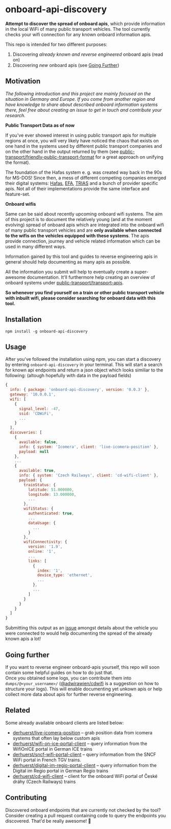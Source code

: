 # onboard-api-discovery
**Attempt to discover the spread of onboard apis**, which provide information in the local WiFi of many public transport vehicles.
The tool currently checks your wifi connection for any known onboard information apis.

This repo is intended for two different purposes:

1. Discovering _already known and reverse engineered_ onboard apis (read on)
2. Discovering _new_ onboard apis (see [Going Further](#going-further))

## Motivation

*The following introduction and this project are mainly focused on the situation in Germany and Europe. If you come from another region and have knowledge to share about described onboard information systems there, feel free about creating an issue to get in touch and contribute your research.*

**Public Transport Data as of now**

If you've ever showed interest in using public transport apis for multiple regions at once, you will very likely have noticed the chaos that exists on one hand in the systems used by different public transport companies and on the other hand in the output returned by them (see [public-transport/friendly-public-transport-format](https://github.com/public-transport/friendly-public-transport-format) for a great approach on unifying the format).

The foundation of the Hafas system e. g. was created way back in the 90s for MS-DOS! Since then, a mess of different competing companies emerged their digital systems: [Hafas](https://github.com/public-transport/hafas-client), [EFA](https://github.com/mfdz/efa2gtfs), [TRIAS](https://github.com/public-transport/ideas/issues/18) and a bunch of provider specific apis. Not all of their implementations provide the same interface and feature-set.

**Onboard wifis**

Same can be said about recently upcoming onboard wifi systems. The aim of this project is to document the relatively young (and at the moment evolving) spread of onboard apis which are integrated into the onboard wifi of many public transport vehicles and are **only available when connected to the wifis on the vehicles equipped with these systems**. The apis provide connection, journey and vehicle related information which can be used in many different ways.

Information gained by this tool and guides to reverse engineering apis in general should help documenting as many apis as possible.

All the information you submit will help to eventually create a super-awesome documentation. It'll furthermore help creating an overview of onboard systems under [public-transport/transport-apis](https://github.com/public-transport/transport-apis).

**So whenever you find yourself on a train or other public transport vehicle with inbuilt wifi, please consider searching for onboard data with this tool.**

## Installation

```shell
npm install -g onboard-api-discovery
```

## Usage

After you've followed the installation using npm, you can start a discovery by entering `onboard-api-discovery` in your terminal. This will start a search for known api endpoints and return a json object which looks similiar to the following: (altough hopefully with data in the payload fields)

```js
{
  info: { package: 'onboard-api-discovery', version: '0.0.3' },
  gateway: '10.0.0.1',
  wifi: [
    {
      signal_level: -47,
      ssid: 'CDWiFi',
      ...
    }
  ],
  discoveries: [
    {
      available: false,
      info: { system: 'Icomera', client: 'live-icomera-position' },
      payload: null
    },
    ...
    {
      available: true,
      info: { system: 'Czech Railways', client: 'cd-wifi-client' },
      payload: {
        trainStatus: {
          latitude: 51.000000,
          longitude: 13.000000,
          ...
        },
        wifiStatus: {
          authenticated: true,
          ...
          dataUsage: {
            ...
          }
        },
        wifiConnectivity: {
          version: '1.9',
          online: '1',
          ...
          links: [
            {
              index: '1',
              device_type: 'ethernet',
              ...
            },
            ...
          ]
        }
      }
    }
  ]
}
```

Submitting this output as an [issue](https://github.com/Adwirawien/onboard-api-discovery/issues/new) amongst details about the vehicle you were connected to would help documenting the spread of the already known apis a lot!

## Going further

If you want to reverse engineer onboard-apis yourself, this repo will soon contain some helpful guides on how to do just that.<br>
Once you obtained some logs, you can contribute them into `dumps/@<your_username>/` ([@adwirawien/cdwifi](dumps/@adwirawien/cdwifi) is a suggestion on how to structure your logs). This will enable documenting yet unkown apis or help collect more data about apis for further reverse engineering.

## Related

Some already available onboard clients are listed below:

- [derhuerst/live-icomera-position](https://github.com/derhuerst/live-icomera-position) – grab position data from icomera systems that often lay below custom apis
- [derhuerst/wifi-on-ice-portal-client](https://github.com/derhuerst/wifi-on-ice-portal-client) – query information from the WifiOnICE portal in German ICE trains
- [derhuerst/sncf-wifi-portal-client](https://github.com/derhuerst/sncf-wifi-portal-client) – query information from the SNCF WiFi portal in French TGV trains.
- [derhuerst/digital-im-regio-portal-client](https://github.com/derhuerst/digital-im-regio-portal-client) – query information from the Digital im Regio portal in German Regio trains
- [derhuerst/cd-wifi-client](https://github.com/derhuerst/cd-wifi-client) – client for the onboard WiFi portal of České dráhy (Czech Railways) trains

## Contributing

Discovered onboard endpoints that are currently not checked by the tool? Consider creating a pull request containing code to query the endpoints you discovered. 
That'd be really awesome! 🙌
